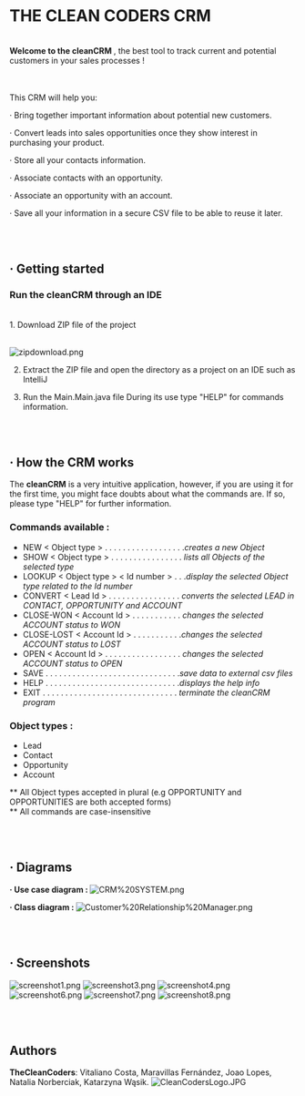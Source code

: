 # THE CLEAN CODERS CRM

<br>
<b> Welcome to the cleanCRM </b>, the best tool to track current and potential customers in your sales processes !

<br><br>
This CRM will help you:

· Bring together important information about potential new customers.

· Convert leads into sales opportunities once they show interest in purchasing your product.

· Store all your contacts information.

· Associate contacts with an opportunity.

· Associate an opportunity with an account.

· Save all your information in a secure CSV file to be able to reuse it later.

<br><br>
## · Getting started

### Run the cleanCRM through an IDE
<br>
1. Download ZIP file of the project

<br>![zipdownload.png](https://github.com/EN-IH-WDPT-JUN21/TheCleanCoders-MugglesAgainstMagic-Homework-1/blob/main/img/zipdownload.png)

2. Extract the ZIP file and open the directory as a project on an IDE such as IntelliJ

3. Run the Main.Main.java file
   During its use type "HELP" for commands information.

<br><br>
## · How the CRM works

The <b>cleanCRM</b> is a very intuitive application, however, if you are using it for the first time, you might face doubts about what the commands are. If so, please type "HELP" for further information.

### Commands available :

- NEW < Object type > . . . . . . . . . . . . . . . . . ._creates a new Object_
- SHOW < Object type > . . . . . . . . . . . . . . . . _lists all Objects of the selected type_
- LOOKUP < Object type > < Id number > . . ._display the selected Object type related to the Id number_
- CONVERT < Lead Id > . . . . . . . . . . . . . . . . _converts the selected LEAD in CONTACT, OPPORTUNITY and ACCOUNT_
- CLOSE-WON < Account Id > . . . . . . . . . . . _changes the selected ACCOUNT status to WON_
- CLOSE-LOST < Account Id > . . . . . . . . . . ._changes the selected ACCOUNT status to LOST_
- OPEN < Account Id > . . . . . . . . . . . . . . . . . _changes the selected ACCOUNT status to OPEN_
- SAVE . . . . . . . . . . . . . . . . . . . . . . . . . . . . . ._save data to external csv files_
- HELP . . . . . . . . . . . . . . . . . . . . . . . . . . . . . ._displays the help info_
- EXIT . . . . . . . . . . . . . . . . . . . . . . . . . . . . . . _terminate the cleanCRM program_

### Object types :

- Lead
- Contact
- Opportunity
- Account

** All Object types accepted in plural (e.g OPPORTUNITY and OPPORTUNITIES are both accepted forms)
<br> ** All commands are case-insensitive

<br><br>
## · Diagrams

<b>· Use case diagram : </b>
![CRM%20SYSTEM.png](https://github.com/EN-IH-WDPT-JUN21/TheCleanCoders-CRM-Homework-2/blob/main/img/CRM%20SYSTEM.png)

<b>· Class diagram : </b>
![Customer%20Relationship%20Manager.png](https://github.com/EN-IH-WDPT-JUN21/TheCleanCoders-CRM-Homework-2/blob/main/img/Customer%20Relationship%20Manager.png)

<br><br>
## · Screenshots
![screenshot1.png](https://github.com/EN-IH-WDPT-JUN21/TheCleanCoders-CRM-Homework-2/blob/main/img/Screenshot1.png)
![screenshot3.png](https://github.com/EN-IH-WDPT-JUN21/TheCleanCoders-CRM-Homework-2/blob/main/img/Screenshot3.png)
![screenshot4.png](https://github.com/EN-IH-WDPT-JUN21/TheCleanCoders-CRM-Homework-2/blob/main/img/Screenshot4.png)
![screenshot6.png](https://github.com/EN-IH-WDPT-JUN21/TheCleanCoders-CRM-Homework-2/blob/main/img/Screenshot6.png)
![screenshot7.png](https://github.com/EN-IH-WDPT-JUN21/TheCleanCoders-CRM-Homework-2/blob/main/img/Screenshot7.png)
![screenshot8.png](https://github.com/EN-IH-WDPT-JUN21/TheCleanCoders-CRM-Homework-2/blob/main/img/Screenshot8.png)

<br><br>
## Authors

**TheCleanCoders**: Vitaliano Costa, Maravillas Fernández, Joao Lopes, Natalia Norberciak, Katarzyna Wąsik.
![CleanCodersLogo.JPG](https://github.com/EN-IH-WDPT-JUN21/TheCleanCoders-MugglesAgainstMagic-Homework-1/blob/main/img/CleanCodersLogo.JPG)
